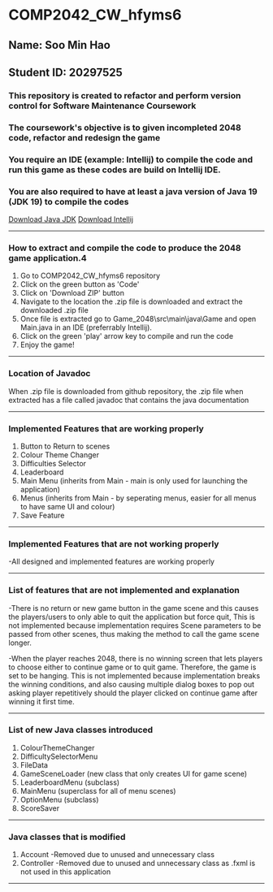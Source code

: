 # COMP2042_CW_hfyms6

## Name: Soo Min Hao
## Student ID: 20297525

### This repository is created to refactor and perform version control for Software Maintenance Coursework 
### The coursework's objective is to given incompleted 2048 code, refactor and redesign the game
### You require an IDE (example: Intellij) to compile the code and run this game as these codes are build on Intellij IDE.
### You are also required to have at least a java version of Java 19 (JDK 19) to compile the codes

[Download Java JDK](https://www.oracle.com/my/java/technologies/downloads/#jdk19-windows)
[Download Intellij](https://www.jetbrains.com/idea/)

------------------------------------------------------------------------------------------------------------

### How to extract and compile the code to produce the 2048 game application.4

1. Go to COMP2042_CW_hfyms6 repository
2. Click on the green button as 'Code'
3. Click on 'Download ZIP' button
4. Navigate to the location the .zip file is downloaded and extract the downloaded .zip file
5. Once file is extracted go to Game_2048\src\main\java\Game and open Main.java in an IDE (preferrably Intellij).
6. Click on the green 'play' arrow key to compile and run the code
7. Enjoy the game!

------------------------------------------------------------------------------------------------------------

### Location of Javadoc
When .zip file is downloaded from github repository,
the .zip file when extracted has a file called javadoc that contains the java documentation

------------------------------------------------------------------------------------------------------------

### Implemented Features that are working properly

1. Button to Return to scenes
2. Colour Theme Changer
3. Difficulties Selector
4. Leaderboard
5. Main Menu (inherits from Main - main is only used for launching the application)
6. Menus (inherits from Main - by seperating menus, easier for all menus to have same UI and colour)
7. Save Feature

------------------------------------------------------------------------------------------------------------

### Implemented Features that are not working properly

-All designed and implemented features are working properly 

------------------------------------------------------------------------------------------------------------

### List of features that are not implemented and explanation

-There is no return or new game button in the game scene and this causes
the players/users to only able to quit the application but force quit,
This is not implemented because implementation requires Scene parameters to be passed from other scenes, thus making the method to call the game scene longer.

-When the player reaches 2048, there is no winning screen that lets players to choose either to continue game or to quit game. Therefore, the game is set to be hanging.
This is not implemented because implementation breaks the winning conditions, and also causing multiple dialog boxes to pop out asking player repetitively should the player clicked on continue game after winning it first time.

------------------------------------------------------------------------------------------------------------

### List of new Java classes introduced 

1. ColourThemeChanger
2. DifficultySelectorMenu 
3. FileData
4. GameSceneLoader (new class that only creates UI for game scene)
5. LeaderboardMenu (subclass)
6. MainMenu (superclass for all of menu scenes)
7. OptionMenu (subclass)
8. ScoreSaver

------------------------------------------------------------------------------------------------------------

### Java classes that is modified 

1. Account -Removed due to unused and unnecessary class
2. Controller -Removed due to unused and unnecessary class as .fxml is not used in this application

------------------------------------------------------------------------------------------------------------
